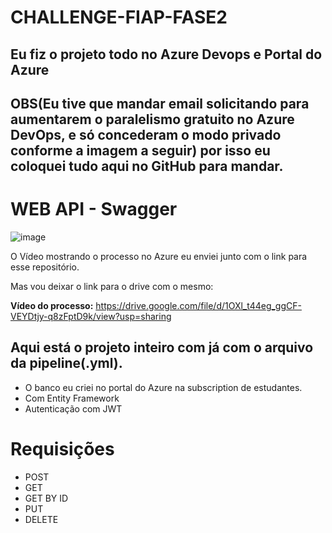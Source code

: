 # CHALLENGE-FIAP-FASE2
## Eu fiz o projeto todo no Azure Devops e Portal do Azure
## OBS(Eu tive que mandar email solicitando para aumentarem o paralelismo gratuito no Azure DevOps, e só concederam o modo privado conforme a imagem a seguir) por isso eu coloquei tudo aqui no GitHub para mandar.

# WEB API - Swagger
![image](https://github.com/Renangenito/CHALLENGE-FIAP-FASE2/assets/77756047/03b48bdf-db0c-460b-97c0-cc370259ef56)

O Vídeo mostrando o processo no Azure eu enviei junto com o link para esse repositório.

Mas vou deixar o link para o drive com o mesmo:

**Vídeo do processo:** https://drive.google.com/file/d/1OXl_t44eg_ggCF-VEYDtjy-q8zFptD9k/view?usp=sharing

## Aqui está o projeto inteiro com já com o arquivo da pipeline(.yml).

* O banco eu criei no portal do Azure na subscription de estudantes.
* Com Entity Framework
* Autenticação com JWT

# Requisições
* POST
* GET
* GET BY ID
* PUT
* DELETE




